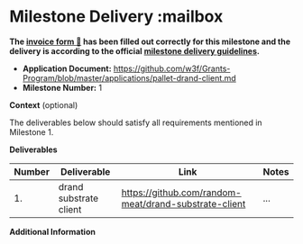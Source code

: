 # Milestone Delivery :mailbox

**The [invoice form :pencil:](https://docs.google.com/forms/d/e/1FAIpQLSfmNYaoCgrxyhzgoKQ0ynQvnNRoTmgApz9NrMp-hd8mhIiO0A/viewform) has been filled out correctly for this milestone and the delivery is according to the official [milestone delivery guidelines](https://github.com/w3f/Grants-Program/blob/master/docs/milestone-deliverables-guidelines.md).**

- **Application Document:** <https://github.com/w3f/Grants-Program/blob/master/applications/pallet-drand-client.md>
- **Milestone Number:** 1

**Context** (optional)

The deliverables below should satisfy all requirements mentioned in Milestone 1.

**Deliverables**

| Number | Deliverable            | Link                                                    | Notes |
| ------ | ---------------------- | ------------------------------------------------------- | ----- |
| 1.     | drand substrate client | <https://github.com/random-meat/drand-substrate-client> | ...   |

**Additional Information**
